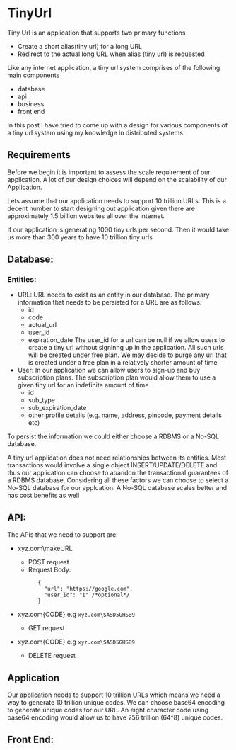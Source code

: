 # TinyUrl
Tiny Url is an application that supports two primary functions
  * Create a short alias(tiny url) for a long URL
  * Redirect to the actual long URL when alias (tiny url) is requested
   
Like any internet application, a tiny url system comprises of the following main components 
* database
* api
* business 
* front end

In this post I have tried to come up with a design for various components of a tiny url system using my knowledge in distributed systems.

## Requirements
Before we begin it is important to assess the scale requirement of our application. A lot of our design choices will depend on the scalability of our Application.

Lets assume that our application needs to support 10 trillion URLs. This is a decent number to start designing out application given there are approximately 1.5 billion websites all over the internet.

If our application is generating 1000 tiny urls per second. Then it would take us more than 300 years to have 10 trillion tiny urls

## Database:

### Entities:

  * URL: URL needs to exist as an entity in our database. The primary information that needs to be persisted for a URL are as follows:
    - id
    - code
    - actual_url
    - user_id
    - expiration_date
    The user_id for a url can be null if we allow users to create a tiny url without signinng up in the application. All such urls will     be created under free plan. We may decide to purge any url that is created under a free plan in a relatively shorter amount of time
  * User: In our application we can allow users to sign-up and buy subscription plans. The subscription plan would allow them to use a       given tiny url for an indefinite amount of time
    - id
    - sub_type
    - sub_expiration_date
    - other profile details (e.g. name, address, pincode, payment details etc)
    
To persist the information we could either choose a RDBMS or a No-SQL database. 

A tiny url application does not need relationships between its entities. Most transactions would involve a single object INSERT/UPDATE/DELETE and thus our application can choose to abandon the transactional guarantees of a RDBMS database. Considering all these factors we can choose to select a No-SQL database for our applcation. A No-SQL database scales better and has cost benefits as well    

## API:

The APIs that we need to support are:
* xyz.com\makeURL
   - POST request
   - Request Body: 
     ```
        {
          "url": "https://google.com",
          "user_id": "1" /*optional*/
        }
     ```
   
 * xyz.com\{CODE} e.g  `xyz.com\SASD5GHSB9` 
   - GET request
   
 * xyz.com\{CODE} e.g  `xyz.com\SASD5GHSB9` 
   - DELETE request

## Application

Our application needs to support 10 trillion URLs which means we need a way to generate 10 trillion unique codes. We can choose base64 encoding to generate unique codes for our URL. An eight character code using base64 encoding would allow us to have 256 trillion (64^8) unique codes.

## Front End:
